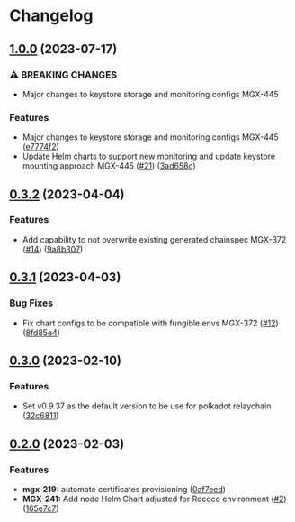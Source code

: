 # Changelog

## [1.0.0](https://github.com/mangata-finance/helm-charts/compare/relaychain-testnet-v0.3.2...relaychain-testnet-v1.0.0) (2023-07-17)


### ⚠ BREAKING CHANGES

* Major changes to keystore storage and monitoring configs MGX-445

### Features

* Major changes to keystore storage and monitoring configs MGX-445 ([e7774f2](https://github.com/mangata-finance/helm-charts/commit/e7774f24765b256b381ad8491b52b0e7dcc6f1e7))
* Update Helm charts to support new monitoring and update keystore mounting approach MGX-445 ([#21](https://github.com/mangata-finance/helm-charts/issues/21)) ([3ad658c](https://github.com/mangata-finance/helm-charts/commit/3ad658c456879ccc068dc2bc23f13fe98f597eb5))

## [0.3.2](https://github.com/mangata-finance/helm-charts/compare/relaychain-testnet-v0.3.1...relaychain-testnet-v0.3.2) (2023-04-04)


### Features

* Add capability to not overwrite existing generated chainspec MGX-372 ([#14](https://github.com/mangata-finance/helm-charts/issues/14)) ([9a8b307](https://github.com/mangata-finance/helm-charts/commit/9a8b307b3b96242f347ad5eb27abc38f6684eff8))

## [0.3.1](https://github.com/mangata-finance/helm-charts/compare/relaychain-testnet-v0.3.0...relaychain-testnet-v0.3.1) (2023-04-03)


### Bug Fixes

* Fix chart configs to be compatible with fungible envs MGX-372 ([#12](https://github.com/mangata-finance/helm-charts/issues/12)) ([8fd85e4](https://github.com/mangata-finance/helm-charts/commit/8fd85e4554a2e963f79a4004fa024cef1de4017a))

## [0.3.0](https://github.com/mangata-finance/helm-charts/compare/relaychain-testnet-v0.2.0...relaychain-testnet-v0.3.0) (2023-02-10)


### Features

* Set v0.9.37 as the default version to be use for polkadot relaychain ([32c6811](https://github.com/mangata-finance/helm-charts/commit/32c681167df1af1697dab9aae42c509c4165b720))

## [0.2.0](https://github.com/mangata-finance/helm-charts/compare/relaychain-testnet-v0.1.0...relaychain-testnet-v0.2.0) (2023-02-03)


### Features

* **mgx-219:** automate certificates provisioning ([0af7eed](https://github.com/mangata-finance/helm-charts/commit/0af7eed288df35f23b1622488faac82319d53138))
* **MGX-241:** Add node Helm Chart adjusted for Rococo environment ([#2](https://github.com/mangata-finance/helm-charts/issues/2)) ([165e7c7](https://github.com/mangata-finance/helm-charts/commit/165e7c73f0578f5758dc0af41888bfc3be1265cf))
